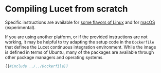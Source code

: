 # Compiling Lucet from scratch

Specific instructions are available for [some flavors of Linux](./Compiling-on-Linux.md) and for
[macOS](./Compiling-on-macOS.md) (experimental).

If you are using another platform, or if the provided instructions are not working, it may be
helpful to try adapting the setup code in the `Dockerfile` that defines the Lucet continuous
integration environment. While the image is defined in terms of Ubuntu, many of the packages are
available through other package managers and operating systems.

```Dockerfile
{{#include ../../Dockerfile}}
```
